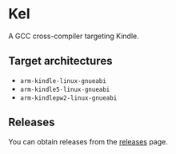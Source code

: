 # Kel

A GCC cross-compiler targeting Kindle.

## Target architectures

* `arm-kindle-linux-gnueabi`
* `arm-kindle5-linux-gnueabi`
* `arm-kindlepw2-linux-gnueabi`

## Releases

You can obtain releases from the [releases](https://github.com/AmanoTeam/Kel/releases) page.
